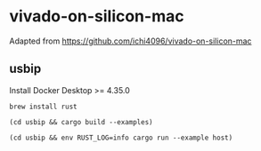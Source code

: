 # vivado-on-silicon-mac

Adapted from https://github.com/ichi4096/vivado-on-silicon-mac

## usbip

Install Docker Desktop >= 4.35.0

```console
brew install rust
```

```console
(cd usbip && cargo build --examples)
```

```console
(cd usbip && env RUST_LOG=info cargo run --example host)
```